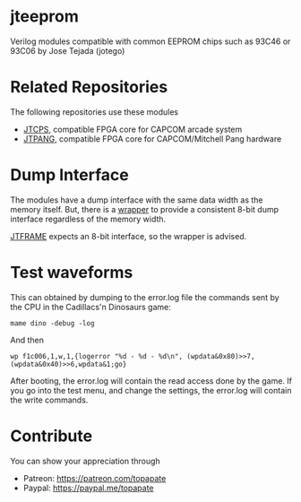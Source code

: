 # jteeprom

Verilog modules compatible with common EEPROM chips such as 93C46 or 93C06 by Jose Tejada (jotego)

# Related Repositories

The following repositories use these modules

- [JTCPS](https://github.com/jotego/jtcps1), compatible FPGA core for CAPCOM arcade system
- [JTPANG](https://github.com/jotego/jtpang), compatible FPGA core for CAPCOM/Mitchell Pang hardware

# Dump Interface

The modules have a dump interface with the same data width as the memory itself. But, there is a [wrapper](hdl/jt9346_16b8b.v) to provide a consistent 8-bit dump interface regardless of the memory width.

[JTFRAME](https://github.com/jotego/jtframe) expects an 8-bit interface, so the wrapper is advised.

# Test waveforms

This can obtained by dumping to the error.log file the commands sent by the CPU in the Cadillacs'n Dinosaurs game:

```mame dino -debug -log```

And then

```wp f1c006,1,w,1,{logerror "%d - %d - %d\n", (wpdata&0x80)>>7,(wpdata&0x40)>>6,wpdata&1;go}```

After booting, the error.log will contain the read access done by the game. If you go into the test menu, and change the settings, the error.log will contain the write commands.

# Contribute

You can show your appreciation through
* Patreon: https://patreon.com/topapate
* Paypal: https://paypal.me/topapate